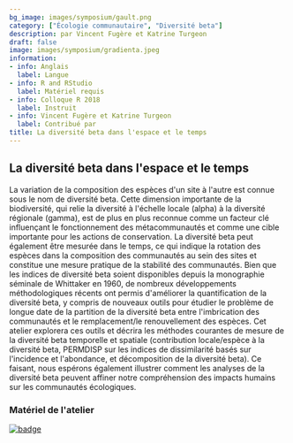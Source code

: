 ```yaml
---
bg_image: images/symposium/gault.png
category: ["Écologie communautaire", "Diversité beta"]
description: par Vincent Fugère et Katrine Turgeon
draft: false
image: images/symposium/gradienta.jpeg
information:
- info: Anglais
  label: Langue
- info: R and RStudio
  label: Matériel requis
- info: Colloque R 2018
  label: Instruit
- info: Vincent Fugère et Katrine Turgeon
  label: Contribué par
title: La diversité beta dans l'espace et le temps
---
```


## La diversité beta dans l'espace et le temps

La variation de la composition des espèces d'un site à l'autre est connue sous le nom de diversité beta. Cette dimension importante de la biodiversité, qui relie la diversité à l'échelle locale (alpha) à la diversité régionale (gamma), est de plus en plus reconnue comme un facteur clé influençant le fonctionnement des métacommunautés et comme une cible importante pour les actions de conservation. La diversité beta peut également être mesurée dans le temps, ce qui indique la rotation des espèces dans la composition des communautés au sein des sites et constitue une mesure pratique de la stabilité des communautés. Bien que les indices de diversité beta soient disponibles depuis la monographie séminale de Whittaker en 1960, de nombreux développements méthodologiques récents ont permis d'améliorer la quantification de la diversité beta, y compris de nouveaux outils pour étudier le problème de longue date de la partition de la diversité beta entre l'imbrication des communautés et le remplacement/le renouvellement des espèces. Cet atelier explorera ces outils et décrira les méthodes courantes de mesure de la diversité beta temporelle et spatiale (contribution locale/espèce à la diversité beta, PERMDISP sur les indices de dissimilarité basés sur l'incidence et l'abondance, et décomposition de la diversité beta). Ce faisant, nous espérons également illustrer comment les analyses de la diversité beta peuvent affiner notre compréhension des impacts humains sur les communautés écologiques.

### Matériel de l'atelier

[![badge](https://img.shields.io/static/v1?style=for-the-badge&label=Tutoriel&message=Ouvrir&color=BF616A)](https://github.com/VFugere/QCBS_betadiv)